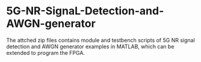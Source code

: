 # 5G-NR-SignaL-Detection-and-AWGN-generator
The attched zip files contains module and testbench scripts of 5G NR signal detection and AWGN generator examples in MATLAB, which can be extended to program the FPGA.
